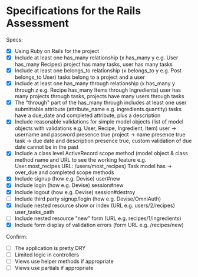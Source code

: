 # Specifications for the Rails Assessment

Specs:
- [x] Using Ruby on Rails for the project
- [x] Include at least one has_many relationship (x has_many y e.g. User has_many Recipes)
  project has many tasks, user has many tasks
- [x] Include at least one belongs_to relationship (x belongs_to y e.g. Post belongs_to User)
  tasks belong to a project and a user
- [x] Include at least one has_many through relationship (x has_many y through z e.g. Recipe has_many Items through Ingredients)
  user has many projects through tasks, projects have many users through tasks
- [x] The "through" part of the has_many through includes at least one user submittable attribute (attribute_name e.g. ingredients.quantity)
  tasks have a due_date and completed attribute, plus a description
- [x] Include reasonable validations for simple model objects (list of model objects with validations e.g. User, Recipe, Ingredient, Item)
  user -> username and password presence true
  project -> name presence true
  task -> due date and description presence true, custom validation of due date cannot be in the past
- [x] Include a class level ActiveRecord scope method (model object & class method name and URL to see the working feature e.g. User.most_recipes URL: /users/most_recipes)
  Task model has -> over_due and completed scope methods 
- [x] Include signup (how e.g. Devise)
  user#new
- [x] Include login (how e.g. Devise)
  session#new
- [x] Include logout (how e.g. Devise)
  session#destroy
- [ ] Include third party signup/login (how e.g. Devise/OmniAuth)
- [x] Include nested resource show or index (URL e.g. users/2/recipes)
  user_tasks_path
- [ ] Include nested resource "new" form (URL e.g. recipes/1/ingredients)
- [x] Include form display of validation errors (form URL e.g. /recipes/new)

Confirm:
- [ ] The application is pretty DRY
- [ ] Limited logic in controllers
- [ ] Views use helper methods if appropriate
- [ ] Views use partials if appropriate
